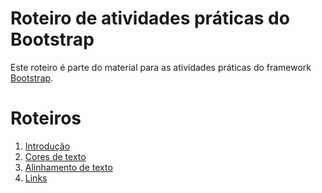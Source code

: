# Roteiro de atividades práticas do Bootstrap
Este roteiro é parte do material para as atividades práticas do framework [Bootstrap](https://getbootstrap.com).


# Roteiros
1. [Introdução](./01_introduction/README.md)
2. [Cores de texto](./02_cores/README.md)
3. [Alinhamento de texto](./03_text_align/README.md)
4. [Links](./04_links/README.md)
